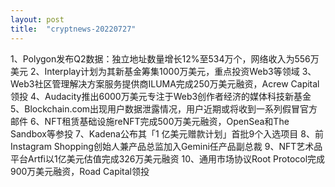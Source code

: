 ```yaml
---
layout: post
title:  "cryptnews-20220727"
---
```

1、Polygon发布Q2数据：独立地址数量增长12%至534万个，网络收入为556万美元
2、Interplay计划为其新基金筹集1000万美元，重点投资Web3等领域
3、Web3社区管理解决方案服务提供商ILUMA完成250万美元融资，Acrew Capital领投
4、Audacity推出6000万美元专注于Web3创作者经济的媒体科技新基金
5、Blockchain.com出现用户数据泄露情况，用户近期或将收到一系列假冒官方邮件
6、NFT租赁基础设施reNFT完成500万美元融资，OpenSea和The Sandbox等参投
7、Kadena公布其「1 亿美元赠款计划」首批9个入选项目
8、前Instagram Shopping创始人兼产品总监加入Gemini任产品副总裁
9、NFT艺术品平台Artfi以1亿美元估值完成326万美元融资
10、通用市场协议Root Protocol完成900万美元融资，Road Capital领投
